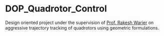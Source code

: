 # DOP_Quadrotor_Control

Design oriented project under the supervision of [Prof. Rakesh Warier](https://www.bits-pilani.ac.in/goa/rakeshw/profile) on aggressive trajectory tracking of quadrotors using geometric formulations.
